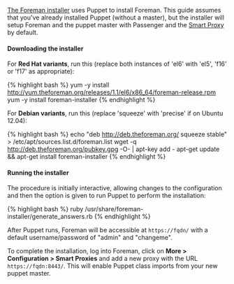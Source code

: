 
[The Foreman installer](https://github.com/theforeman/foreman-installer) uses Puppet to install Foreman. This guide assumes that you've already installed Puppet (without a master), but the installer will setup Foreman and the puppet master with Passenger and the [Smart Proxy](https://github.com/theforeman/smart-proxy) by default.

#### Downloading the installer

For **Red Hat variants**, run this (replace both instances of 'el6' with 'el5', 'f16' or 'f17' as appropriate):

{% highlight bash %}
yum -y install http://yum.theforeman.org/releases/1.1/el6/x86_64/foreman-release.rpm
yum -y install foreman-installer
{% endhighlight %}

For **Debian variants**, run this (replace 'squeeze' with 'precise' if on Ubuntu 12.04):

{% highlight bash %}
echo "deb http://deb.theforeman.org/ squeeze stable" > /etc/apt/sources.list.d/foreman.list
wget -q http://deb.theforeman.org/pubkey.gpg -O- | apt-key add -
apt-get update && apt-get install foreman-installer
{% endhighlight %}

#### Running the installer

The procedure is initially interactive, allowing changes to the configuration and then the option is given to run Puppet to perform the installation:

{% highlight bash %}
ruby /usr/share/foreman-installer/generate_answers.rb
{% endhighlight %}

After Puppet runs, Foreman will be accessible at `https://fqdn/` with a default username/password of "admin" and "changeme".

To complete the installation, log into Foreman, click on **More > Configuration > Smart Proxies** and add a new proxy with the URL `https://fqdn:8443/`.  This will enable Puppet class imports from your new puppet master.
